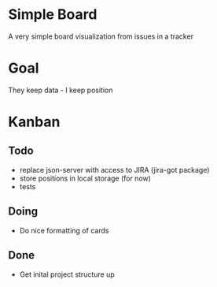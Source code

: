 # Simple Board
A very simple board visualization from issues in a tracker

# Goal
They keep data - I keep position

# Kanban

## Todo
- replace json-server with access to JIRA (jira-got package)
- store positions in local storage (for now)
- tests

## Doing
- Do nice formatting of cards

## Done
- Get inital project structure up
